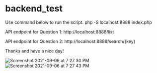 # backend_test

Use command below to run the script.
php -S localhost:8888 index.php

API endpoint for Question 1:
http://localhost:8888/list

API endpoint for Question 2:
http://localhost:8888/search/{key}

Thanks and have a nice day!


![Screenshot 2021-09-06 at 7 27 30 PM](https://user-images.githubusercontent.com/9824463/132211195-e34f3bf8-0fc4-4b03-a5d7-9d49aab4ef8a.png)
![Screenshot 2021-09-06 at 7 27 43 PM](https://user-images.githubusercontent.com/9824463/132211182-d8451663-1710-4fad-8330-68a2012549c0.png)
